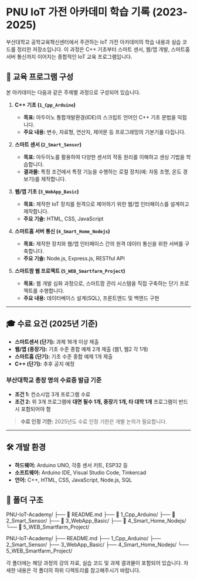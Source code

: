 # PNU IoT 가전 아카데미 학습 기록 (2023-2025)

부산대학교 공학교육혁신센터에서 주관하는 IoT 가전 아카데미의 학습 내용과 실습 코드를 정리한 저장소입니다. 이 과정은 C++ 기초부터 스마트 센서, 웹/앱 개발, 스마트홈 서버 통신까지 이어지는 종합적인 IoT 교육 프로그램입니다.

## 🚀 교육 프로그램 구성

본 아카데미는 다음과 같은 주제별 과정으로 구성되어 있습니다.

1.  **C++ 기초 (`1_Cpp_Arduino`)**
    * **목표:** 아두이노 통합개발환경(IDE)의 스크립트 언어인 C++ 기초 문법을 익힙니다.
    * **주요 내용:** 변수, 자료형, 연산자, 제어문 등 프로그래밍의 기본기를 다집니다.

2.  **스마트 센서 (`2_Smart_Sensor`)**
    * **목표:** 아두이노를 활용하여 다양한 센서의 작동 원리를 이해하고 센싱 기법을 학습합니다.
    * **결과물:** 특정 조건에서 특정 기능을 수행하는 로컬 장치(예: 자동 조명, 온도 경보기)를 제작합니다.

3.  **웹/앱 기초 (`3_WebApp_Basic`)**
    * **목표:** 제작한 IoT 장치를 원격으로 제어하기 위한 웹/앱 인터페이스를 설계하고 제작합니다.
    * **주요 기술:** HTML, CSS, JavaScript

4.  **스마트홈 서버 통신 (`4_Smart_Home_Nodejs`)**
    * **목표:** 제작한 장치와 웹/앱 인터페이스 간의 원격 데이터 통신을 위한 서버를 구축합니다.
    * **주요 기술:** Node.js, Express.js, RESTful API

5.  **스마트팜 웹 프로젝트 (`5_WEB_Smartfarm_Project`)**
    * **목표:** 웹 개발 심화 과정으로, 스마트팜 관리 시스템을 직접 구축하는 단기 프로젝트를 수행합니다.
    * **주요 내용:** 데이터베이스 설계(SQL), 프론트엔드 및 백엔드 구현

---

## 🎓 수료 요건 (2025년 기준)

-   **스마트센서 (단기):** 과제 16개 이상 제출
-   **웹/앱 (중장기):** 기초 수준 종합 예제 2개 제출 (웹1, 웹2 각 1개)
-   **스마트홈 (단기):** 기초 수준 종합 예제 1개 제출
-   **C++ (단기):** 추후 공지 예정

### 부산대학교 총장 명의 수료증 발급 기준
-   **조건 1:** 컨소시엄 3개 프로그램 수료
-   **조건 2:** 위 3개 프로그램에 **대면 필수 1개, 중장기 1개, 타 대학 1개** 프로그램이 반드시 포함되어야 함

> **수료 인정 기한:** 2025년도 수료 인정 기한은 개별 논의가 필요합니다.

---

## 🛠️ 개발 환경

-   **하드웨어:** Arduino UNO, 각종 센서 키트, ESP32 등
-   **소프트웨어:** Arduino IDE, Visual Studio Code, Tinkercad
-   **언어:** C++, HTML, CSS, JavaScript, Node.js, SQL

## 📂 폴더 구조


PNU-IoT-Academy/
├── 📄 README.md
├── 📁 1_Cpp_Arduino/
├── 📁 2_Smart_Sensor/
├── 📁 3_WebApp_Basic/
├── 📁 4_Smart_Home_Nodejs/
└── 📁 5_WEB_Smartfarm_Project/

PNU-IoT-Academy/
├── README.md
├── 1_Cpp_Arduino/
├── 2_Smart_Sensor/
├── 3_WebApp_Basic/
├── 4_Smart_Home_Nodejs/
└── 5_WEB_Smartfarm_Project/

 

각 폴더에는 해당 과정의 강의 자료, 실습 코드 및 과제 결과물이 포함되어 있습니다. 자세한 내용은 각 폴더의 하위 디렉토리를 참고해주시기 바랍니다.
